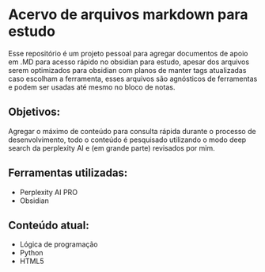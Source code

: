 # Acervo de arquivos markdown para estudo

Esse repositório é um projeto pessoal para agregar documentos de apoio em .MD para acesso rápido no obsidian para estudo, apesar dos arquivos serem optimizados para obsidian com planos
de manter tags atualizadas caso escolham a ferramenta, esses arquivos são agnósticos de ferramentas e podem ser usadas até mesmo no bloco de notas.

## Objetivos:

Agregar o máximo de conteúdo para consulta rápida durante o processo de desenvolvimento, todo o conteúdo é pesquisado utilizando o modo deep search da perplexity AI e (em grande parte)
revisados por mim.

## Ferramentas utilizadas:

* Perplexity AI PRO
* Obsidian

## Conteúdo atual:
* Lógica de programação
* Python
* HTML5
